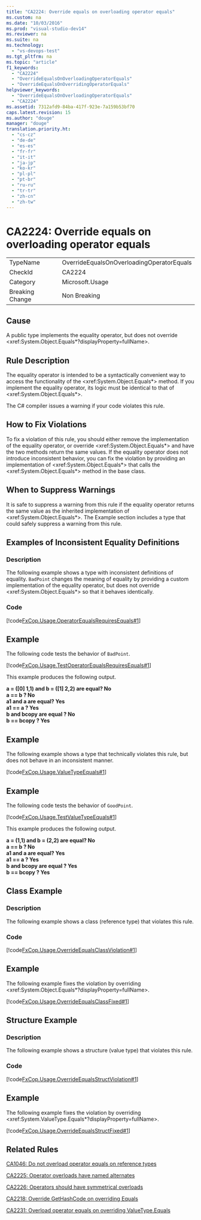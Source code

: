```yaml
---
title: "CA2224: Override equals on overloading operator equals"
ms.custom: na
ms.date: "10/03/2016"
ms.prod: "visual-studio-dev14"
ms.reviewer: na
ms.suite: na
ms.technology: 
  - "vs-devops-test"
ms.tgt_pltfrm: na
ms.topic: "article"
f1_keywords: 
  - "CA2224"
  - "OverrideEqualsOnOverloadingOperatorEquals"
  - "OverrideEqualsOnOverridingOperatorEquals"
helpviewer_keywords: 
  - "OverrideEqualsOnOverloadingOperatorEquals"
  - "CA2224"
ms.assetid: 7312afd9-84ba-417f-923e-7a159b53bf70
caps.latest.revision: 15
ms.author: "douge"
manager: "douge"
translation.priority.ht: 
  - "cs-cz"
  - "de-de"
  - "es-es"
  - "fr-fr"
  - "it-it"
  - "ja-jp"
  - "ko-kr"
  - "pl-pl"
  - "pt-br"
  - "ru-ru"
  - "tr-tr"
  - "zh-cn"
  - "zh-tw"
---
```

# CA2224: Override equals on overloading operator equals
|||  
|-|-|  
|TypeName|OverrideEqualsOnOverloadingOperatorEquals|  
|CheckId|CA2224|  
|Category|Microsoft.Usage|  
|Breaking Change|Non Breaking|  
  
## Cause  
 A public type implements the equality operator, but does not override \<xref:System.Object.Equals*?displayProperty=fullName>.  
  
## Rule Description  
 The equality operator is intended to be a syntactically convenient way to access the functionality of the \<xref:System.Object.Equals*> method. If you implement the equality operator, its logic must be identical to that of \<xref:System.Object.Equals*>.  
  
 The C# compiler issues a warning if your code violates this rule.  
  
## How to Fix Violations  
 To fix a violation of this rule, you should either remove the implementation of the equality operator, or override \<xref:System.Object.Equals*> and have the two methods return the same values. If the equality operator does not introduce inconsistent behavior, you can fix the violation by providing an implementation of \<xref:System.Object.Equals*> that calls the \<xref:System.Object.Equals*> method in the base class.  
  
## When to Suppress Warnings  
 It is safe to suppress a warning from this rule if the equality operator returns the same value as the inherited implementation of \<xref:System.Object.Equals*>. The Example section includes a type that could safely suppress a warning from this rule.  
  
## Examples of Inconsistent Equality Definitions  
  
### Description  
 The following example shows a type with inconsistent definitions of equality. `BadPoint` changes the meaning of equality by providing a custom implementation of the equality operator, but does not override \<xref:System.Object.Equals*> so that it behaves identically.  
  
### Code  
 [!code[FxCop.Usage.OperatorEqualsRequiresEquals#1](../VS_IDE/codesnippet/CSharp/ca2224--override-equals-on-overloading-operator-equals_1.cs)]  
  
## Example  
 The following code tests the behavior of `BadPoint`.  
  
 [!code[FxCop.Usage.TestOperatorEqualsRequiresEquals#1](../VS_IDE/codesnippet/CSharp/ca2224--override-equals-on-overloading-operator-equals_2.cs)]  
  
 This example produces the following output.  
  
 **a =  ([0] 1,1) and b = ([1] 2,2) are equal? No**  
**a == b ? No**  
**a1 and a are equal? Yes**  
**a1 == a ? Yes**  
**b and bcopy are equal ? No**  
**b == bcopy ? Yes**   
## Example  
 The following example shows a type that technically violates this rule, but does not behave in an inconsistent manner.  
  
 [!code[FxCop.Usage.ValueTypeEquals#1](../VS_IDE/codesnippet/CSharp/ca2224--override-equals-on-overloading-operator-equals_3.cs)]  
  
## Example  
 The following code tests the behavior of `GoodPoint`.  
  
 [!code[FxCop.Usage.TestValueTypeEquals#1](../VS_IDE/codesnippet/CSharp/ca2224--override-equals-on-overloading-operator-equals_4.cs)]  
  
 This example produces the following output.  
  
 **a =  (1,1) and b = (2,2) are equal? No**  
**a == b ? No**  
**a1 and a are equal? Yes**  
**a1 == a ? Yes**  
**b and bcopy are equal ? Yes**  
**b == bcopy ? Yes**   
## Class Example  
  
### Description  
 The following example shows a class (reference type) that violates this rule.  
  
### Code  
 [!code[FxCop.Usage.OverrideEqualsClassViolation#1](../VS_IDE/codesnippet/CSharp/ca2224--override-equals-on-overloading-operator-equals_5.cs)]  
  
## Example  
 The following example fixes the violation by overriding \<xref:System.Object.Equals*?displayProperty=fullName>.  
  
 [!code[FxCop.Usage.OverrideEqualsClassFixed#1](../VS_IDE/codesnippet/CSharp/ca2224--override-equals-on-overloading-operator-equals_6.cs)]  
  
## Structure Example  
  
### Description  
 The following example shows a structure (value type) that violates this rule.  
  
### Code  
 [!code[FxCop.Usage.OverrideEqualsStructViolation#1](../VS_IDE/codesnippet/CSharp/ca2224--override-equals-on-overloading-operator-equals_7.cs)]  
  
## Example  
 The following example fixes the violation by overriding \<xref:System.ValueType.Equals*?displayProperty=fullName>.  
  
 [!code[FxCop.Usage.OverrideEqualsStructFixed#1](../VS_IDE/codesnippet/CSharp/ca2224--override-equals-on-overloading-operator-equals_8.cs)]  
  
## Related Rules  
 [CA1046: Do not overload operator equals on reference types](../VS_IDE/ca1046--do-not-overload-operator-equals-on-reference-types.md)  
  
 [CA2225: Operator overloads have named alternates](../VS_IDE/ca2225--operator-overloads-have-named-alternates.md)  
  
 [CA2226: Operators should have symmetrical overloads](../VS_IDE/ca2226--operators-should-have-symmetrical-overloads.md)  
  
 [CA2218: Override GetHashCode on overriding Equals](../VS_IDE/ca2218--override-gethashcode-on-overriding-equals.md)  
  
 [CA2231: Overload operator equals on overriding ValueType.Equals](../VS_IDE/ca2231--overload-operator-equals-on-overriding-valuetype.equals.md)